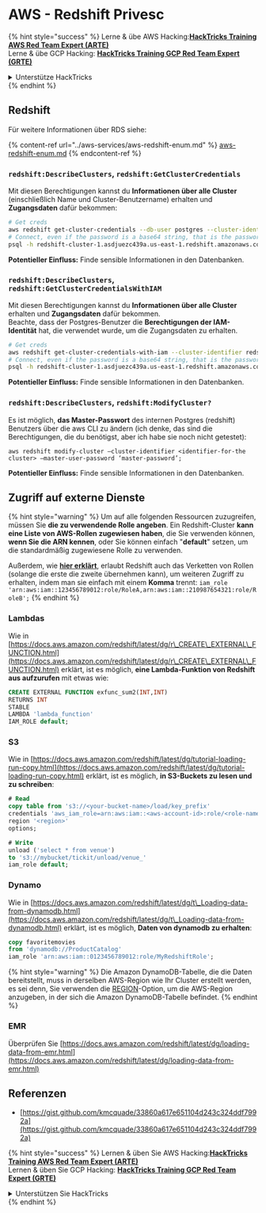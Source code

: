 # AWS - Redshift Privesc

{% hint style="success" %}
Lerne & übe AWS Hacking:<img src="/.gitbook/assets/image.png" alt="" data-size="line">[**HackTricks Training AWS Red Team Expert (ARTE)**](https://training.hacktricks.xyz/courses/arte)<img src="/.gitbook/assets/image.png" alt="" data-size="line">\
Lerne & übe GCP Hacking: <img src="/.gitbook/assets/image (2).png" alt="" data-size="line">[**HackTricks Training GCP Red Team Expert (GRTE)**<img src="/.gitbook/assets/image (2).png" alt="" data-size="line">](https://training.hacktricks.xyz/courses/grte)

<details>

<summary>Unterstütze HackTricks</summary>

* Überprüfe die [**Abonnementpläne**](https://github.com/sponsors/carlospolop)!
* **Tritt der** 💬 [**Discord-Gruppe**](https://discord.gg/hRep4RUj7f) oder der [**Telegram-Gruppe**](https://t.me/peass) bei oder **folge** uns auf **Twitter** 🐦 [**@hacktricks\_live**](https://twitter.com/hacktricks\_live)**.**
* **Teile Hacking-Tricks, indem du PRs an die** [**HackTricks**](https://github.com/carlospolop/hacktricks) und [**HackTricks Cloud**](https://github.com/carlospolop/hacktricks-cloud) GitHub-Repos einreichst.

</details>
{% endhint %}

## Redshift

Für weitere Informationen über RDS siehe:

{% content-ref url="../aws-services/aws-redshift-enum.md" %}
[aws-redshift-enum.md](../aws-services/aws-redshift-enum.md)
{% endcontent-ref %}

### `redshift:DescribeClusters`, `redshift:GetClusterCredentials`

Mit diesen Berechtigungen kannst du **Informationen über alle Cluster** (einschließlich Name und Cluster-Benutzername) erhalten und **Zugangsdaten** dafür bekommen:
```bash
# Get creds
aws redshift get-cluster-credentials --db-user postgres --cluster-identifier redshift-cluster-1
# Connect, even if the password is a base64 string, that is the password
psql -h redshift-cluster-1.asdjuezc439a.us-east-1.redshift.amazonaws.com -U "IAM:<username>" -d template1 -p 5439
```
**Potentieller Einfluss:** Finde sensible Informationen in den Datenbanken.

### `redshift:DescribeClusters`, `redshift:GetClusterCredentialsWithIAM`

Mit diesen Berechtigungen kannst du **Informationen über alle Cluster** erhalten und **Zugangsdaten** dafür bekommen.\
Beachte, dass der Postgres-Benutzer die **Berechtigungen der IAM-Identität** hat, die verwendet wurde, um die Zugangsdaten zu erhalten.
```bash
# Get creds
aws redshift get-cluster-credentials-with-iam --cluster-identifier redshift-cluster-1
# Connect, even if the password is a base64 string, that is the password
psql -h redshift-cluster-1.asdjuezc439a.us-east-1.redshift.amazonaws.com -U "IAMR:AWSReservedSSO_AdministratorAccess_4601154638985c45" -d template1 -p 5439
```
**Potentieller Einfluss:** Finde sensible Informationen in den Datenbanken.

### `redshift:DescribeClusters`, `redshift:ModifyCluster?`

Es ist möglich, **das Master-Passwort** des internen Postgres (redshift) Benutzers über die aws CLI zu ändern (ich denke, das sind die Berechtigungen, die du benötigst, aber ich habe sie noch nicht getestet):
```
aws redshift modify-cluster –cluster-identifier <identifier-for-the cluster> –master-user-password ‘master-password’;
```
**Potentieller Einfluss:** Finde sensible Informationen in den Datenbanken.

## Zugriff auf externe Dienste

{% hint style="warning" %}
Um auf alle folgenden Ressourcen zuzugreifen, müssen Sie **die zu verwendende Rolle angeben**. Ein Redshift-Cluster **kann eine Liste von AWS-Rollen zugewiesen haben**, die Sie verwenden können, **wenn Sie die ARN kennen**, oder Sie können einfach "**default**" setzen, um die standardmäßig zugewiesene Rolle zu verwenden.

Außerdem, wie [**hier erklärt**](https://docs.aws.amazon.com/redshift/latest/mgmt/authorizing-redshift-service.html), erlaubt Redshift auch das Verketten von Rollen (solange die erste die zweite übernehmen kann), um weiteren Zugriff zu erhalten, indem man sie einfach mit einem **Komma** trennt: `iam_role 'arn:aws:iam::123456789012:role/RoleA,arn:aws:iam::210987654321:role/RoleB';`
{% endhint %}

### Lambdas

Wie in [https://docs.aws.amazon.com/redshift/latest/dg/r\_CREATE\_EXTERNAL\_FUNCTION.html](https://docs.aws.amazon.com/redshift/latest/dg/r\_CREATE\_EXTERNAL\_FUNCTION.html) erklärt, ist es möglich, **eine Lambda-Funktion von Redshift aus aufzurufen** mit etwas wie:
```sql
CREATE EXTERNAL FUNCTION exfunc_sum2(INT,INT)
RETURNS INT
STABLE
LAMBDA 'lambda_function'
IAM_ROLE default;
```
### S3

Wie in [https://docs.aws.amazon.com/redshift/latest/dg/tutorial-loading-run-copy.html](https://docs.aws.amazon.com/redshift/latest/dg/tutorial-loading-run-copy.html) erklärt, ist es möglich, **in S3-Buckets zu lesen und zu schreiben**:
```sql
# Read
copy table from 's3://<your-bucket-name>/load/key_prefix'
credentials 'aws_iam_role=arn:aws:iam::<aws-account-id>:role/<role-name>'
region '<region>'
options;

# Write
unload ('select * from venue')
to 's3://mybucket/tickit/unload/venue_'
iam_role default;
```
### Dynamo

Wie in [https://docs.aws.amazon.com/redshift/latest/dg/t\_Loading-data-from-dynamodb.html](https://docs.aws.amazon.com/redshift/latest/dg/t\_Loading-data-from-dynamodb.html) erklärt, ist es möglich, **Daten von dynamodb zu erhalten**:
```sql
copy favoritemovies
from 'dynamodb://ProductCatalog'
iam_role 'arn:aws:iam::0123456789012:role/MyRedshiftRole';
```
{% hint style="warning" %}
Die Amazon DynamoDB-Tabelle, die die Daten bereitstellt, muss in derselben AWS-Region wie Ihr Cluster erstellt werden, es sei denn, Sie verwenden die [REGION](https://docs.aws.amazon.com/redshift/latest/dg/copy-parameters-data-source-s3.html#copy-region)-Option, um die AWS-Region anzugeben, in der sich die Amazon DynamoDB-Tabelle befindet.
{% endhint %}

### EMR

Überprüfen Sie [https://docs.aws.amazon.com/redshift/latest/dg/loading-data-from-emr.html](https://docs.aws.amazon.com/redshift/latest/dg/loading-data-from-emr.html)

## Referenzen

* [https://gist.github.com/kmcquade/33860a617e651104d243c324ddf7992a](https://gist.github.com/kmcquade/33860a617e651104d243c324ddf7992a)

{% hint style="success" %}
Lernen & üben Sie AWS Hacking:<img src="/.gitbook/assets/image.png" alt="" data-size="line">[**HackTricks Training AWS Red Team Expert (ARTE)**](https://training.hacktricks.xyz/courses/arte)<img src="/.gitbook/assets/image.png" alt="" data-size="line">\
Lernen & üben Sie GCP Hacking: <img src="/.gitbook/assets/image (2).png" alt="" data-size="line">[**HackTricks Training GCP Red Team Expert (GRTE)**<img src="/.gitbook/assets/image (2).png" alt="" data-size="line">](https://training.hacktricks.xyz/courses/grte)

<details>

<summary>Unterstützen Sie HackTricks</summary>

* Überprüfen Sie die [**Abonnementpläne**](https://github.com/sponsors/carlospolop)!
* **Treten Sie der** 💬 [**Discord-Gruppe**](https://discord.gg/hRep4RUj7f) oder der [**Telegram-Gruppe**](https://t.me/peass) bei oder **folgen** Sie uns auf **Twitter** 🐦 [**@hacktricks\_live**](https://twitter.com/hacktricks\_live)**.**
* **Teilen Sie Hacking-Tricks, indem Sie PRs an die** [**HackTricks**](https://github.com/carlospolop/hacktricks) und [**HackTricks Cloud**](https://github.com/carlospolop/hacktricks-cloud) GitHub-Repos übermitteln.

</details>
{% endhint %}
